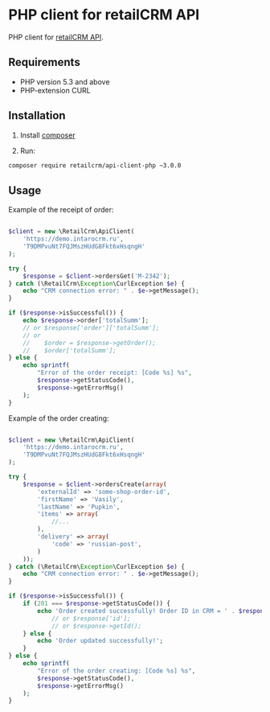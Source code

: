 PHP client for retailCRM API
=================

PHP client for [retailCRM API](http://www.retailcrm.ru/docs/Разработчики/Разработчики#api).

Requirements
------------

* PHP version 5.3 and above
* PHP-extension CURL

Installation
------------

1) Install [composer](https://getcomposer.org/download/)

2) Run:
```bash
composer require retailcrm/api-client-php ~3.0.0
```

Usage
-----

Example of the receipt of order:
```php

$client = new \RetailCrm\ApiClient(
    'https://demo.intarocrm.ru',
    'T9DMPvuNt7FQJMszHUdG8Fkt6xHsqngH'
);

try {
    $response = $client->ordersGet('M-2342');
} catch (\RetailCrm\Exception\CurlException $e) {
    echo "CRM connection error: " . $e->getMessage();
}

if ($response->isSuccessful()) {
    echo $response->order['totalSumm'];
    // or $response['order']['totalSumm'];
    // or 
    //    $order = $response->getOrder();
    //    $order['totalSumm'];
} else {
    echo sprintf(
        "Error of the order receipt: [Code %s] %s", 
        $response->getStatusCode(),
        $response->getErrorMsg()
    );
}
```

Example of the order creating:
```php

$client = new \RetailCrm\ApiClient(
    'https://demo.intarocrm.ru',
    'T9DMPvuNt7FQJMszHUdG8Fkt6xHsqngH'
);

try {
    $response = $client->ordersCreate(array(
        'externalId' => 'some-shop-order-id',
        'firstName' => 'Vasily',
        'lastName' => 'Pupkin',
        'items' => array(
            //...
        ),
        'delivery' => array(
            'code' => 'russian-post',
        )
    ));
} catch (\RetailCrm\Exception\CurlException $e) {
    echo "CRM connection error: " . $e->getMessage();
}

if ($response->isSuccessful()) {
    if (201 === $response->getStatusCode()) {
        echo 'Order created successfully! Order ID in CRM = ' . $response->id;
            // or $response['id'];
            // or $response->getId();
    } else {
        echo 'Order updated successfully!';
    }
} else {
    echo sprintf(
        "Error of the order creating: [Code %s] %s", 
        $response->getStatusCode(),
        $response->getErrorMsg()
    );
}
```
